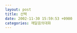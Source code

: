 ```yaml
---
layout: post
title: 선택
date: 2002-11-30 15:59:53 +0900
categories: 깨달음의대화
---
```

<img src="./assets/attach/images/198/793/1038639593.jpg" border="0" alt="" />
